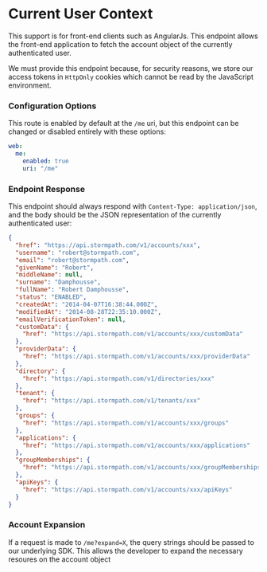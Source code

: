# Current User Context

This support is for front-end clients such as AngularJs.  This endpoint allows
the front-end application to fetch the account object of the currently
authenticated user.

We must provide this endpoint because, for security reasons, we store our
access tokens in `HttpOnly` cookies which cannot be read by the JavaScript
environment.

### Configuration Options

This route is enabled by default at the `/me` uri, but this endpoint can be
changed or disabled entirely with these options:

```yaml
web:
  me:
    enabled: true
    uri: "/me"
```

### Endpoint Response

This endpoint should always respond with `Content-Type: application/json`, and
the body should be the JSON representation of the currently authenticated user:

```json
{
  "href": "https://api.stormpath.com/v1/accounts/xxx",
  "username": "robert@stormpath.com",
  "email": "robert@stormpath.com",
  "givenName": "Robert",
  "middleName": null,
  "surname": "Damphousse",
  "fullName": "Robert Damphousse",
  "status": "ENABLED",
  "createdAt": "2014-04-07T16:38:44.000Z",
  "modifiedAt": "2014-08-28T22:35:10.000Z",
  "emailVerificationToken": null,
  "customData": {
    "href": "https://api.stormpath.com/v1/accounts/xxx/customData"
  },
  "providerData": {
    "href": "https://api.stormpath.com/v1/accounts/xxx/providerData"
  },
  "directory": {
    "href": "https://api.stormpath.com/v1/directories/xxx"
  },
  "tenant": {
    "href": "https://api.stormpath.com/v1/tenants/xxx"
  },
  "groups": {
    "href": "https://api.stormpath.com/v1/accounts/xxx/groups"
  },
  "applications": {
    "href": "https://api.stormpath.com/v1/accounts/xxx/applications"
  },
  "groupMemberships": {
    "href": "https://api.stormpath.com/v1/accounts/xxx/groupMemberships"
  },
  "apiKeys": {
    "href": "https://api.stormpath.com/v1/accounts/xxx/apiKeys"
  }
}
```

### Account Expansion

If a request is made to `/me?expand=X`, the query strings should be passed to
our underlying SDK.  This allows the developer to expand the necessary resoures
on the account object
